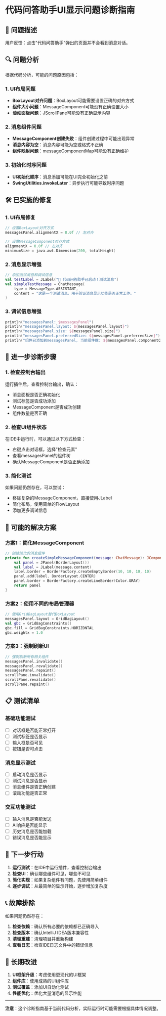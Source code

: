 # 代码问答助手UI显示问题诊断指南

## 🚨 问题描述

用户反馈：点击"代码问答助手"弹出的页面并不会看到消息对话。

## 🔍 问题分析

根据代码分析，可能的问题原因包括：

### 1. UI布局问题
- **BoxLayout对齐问题**：BoxLayout可能需要设置正确的对齐方式
- **组件大小问题**：MessageComponent可能没有正确设置大小
- **滚动面板问题**：JScrollPane可能没有正确显示内容

### 2. 消息组件问题
- **MessageComponent创建失败**：组件创建过程中可能出现异常
- **消息内容为空**：消息内容可能为空或格式不正确
- **组件映射问题**：messageComponentMap可能没有正确维护

### 3. 初始化时序问题
- **UI初始化顺序**：消息添加可能在UI完全初始化之前
- **SwingUtilities.invokeLater**：异步执行可能导致时序问题

## 🛠️ 已实施的修复

### 1. UI布局修复
```kotlin
// 设置BoxLayout对齐方式
messagesPanel.alignmentX = 0.0f // 左对齐

// 设置MessageComponent对齐方式
alignmentX = 0.0f // 左对齐
minimumSize = java.awt.Dimension(200, totalHeight)
```

### 2. 消息显示增强
```kotlin
// 添加测试消息和调试信息
val testLabel = JLabel("🚀 代码问答助手已启动！测试消息")
val simpleTestMessage = ChatMessage(
    type = MessageType.ASSISTANT,
    content = "这是一个测试消息，用于验证消息显示功能是否正常工作。"
)
```

### 3. 调试信息增强
```kotlin
println("messagesPanel: $messagesPanel")
println("messagesPanel.layout: ${messagesPanel.layout}")
println("messagesPanel.size: ${messagesPanel.size}")
println("messagesPanel.preferredSize: ${messagesPanel.preferredSize}")
println("组件已添加到messagesPanel, 当前组件数: ${messagesPanel.componentCount}")
```

## 🔧 进一步诊断步骤

### 1. 检查控制台输出
运行插件后，查看控制台输出，确认：
- 消息面板是否正确初始化
- 测试标签是否成功添加
- MessageComponent是否成功创建
- 组件数量是否正确

### 2. 检查UI组件状态
在IDE中运行时，可以通过以下方式检查：
- 右键点击对话框，选择"检查元素"
- 查看messagesPanel的组件树
- 确认MessageComponent是否正确添加

### 3. 简化测试
如果问题仍然存在，可以尝试：
- 移除复杂的MessageComponent，直接使用JLabel
- 简化布局，使用简单的FlowLayout
- 添加更多调试信息

## 🎯 可能的解决方案

### 方案1：简化MessageComponent
```kotlin
// 创建简化的消息组件
private fun createSimpleMessageComponent(message: ChatMessage): JComponent {
    val panel = JPanel(BorderLayout())
    val label = JLabel(message.content)
    label.border = BorderFactory.createEmptyBorder(10, 10, 10, 10)
    panel.add(label, BorderLayout.CENTER)
    panel.border = BorderFactory.createLineBorder(Color.GRAY)
    return panel
}
```

### 方案2：使用不同的布局管理器
```kotlin
// 使用GridBagLayout替代BoxLayout
messagesPanel.layout = GridBagLayout()
val gbc = GridBagConstraints()
gbc.fill = GridBagConstraints.HORIZONTAL
gbc.weightx = 1.0
```

### 方案3：强制刷新UI
```kotlin
// 强制刷新所有相关组件
messagesPanel.invalidate()
messagesPanel.revalidate()
messagesPanel.repaint()
scrollPane.invalidate()
scrollPane.revalidate()
scrollPane.repaint()
```

## 📋 测试清单

### 基础功能测试
- [ ] 对话框是否能正常打开
- [ ] 测试标签是否显示
- [ ] 输入框是否可见
- [ ] 按钮是否可点击

### 消息显示测试
- [ ] 启动消息是否显示
- [ ] 测试消息是否显示
- [ ] 消息组件是否正确创建
- [ ] 滚动功能是否正常

### 交互功能测试
- [ ] 输入消息是否能发送
- [ ] AI响应是否能显示
- [ ] 历史消息是否能加载
- [ ] 错误消息是否能显示

## 🚀 下一步行动

1. **运行测试**：在IDE中运行插件，查看控制台输出
2. **检查UI**：确认哪些组件可见，哪些不可见
3. **简化实现**：如果复杂组件有问题，先使用简单组件
4. **逐步调试**：从最简单的显示开始，逐步增加复杂度

## 📞 故障排除

如果问题仍然存在：

1. **检查依赖**：确认所有必要的依赖都已正确导入
2. **检查版本**：确认IntelliJ IDEA版本兼容性
3. **清理重建**：清理项目并重新构建
4. **查看日志**：检查IDE日志文件中的错误信息

## 🔮 长期改进

1. **UI框架升级**：考虑使用更现代的UI框架
2. **组件库**：使用成熟的UI组件库
3. **测试覆盖**：添加UI自动化测试
4. **性能优化**：优化大量消息的显示性能

---

**注意**：这个诊断指南基于当前代码分析，实际运行时可能需要根据具体情况调整。